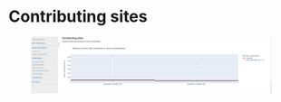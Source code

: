 # Contributing sites



<figure><img src="../../../../.gitbook/assets/iScreen Shoter - 2022-09-06 074326.400.png" alt=""><figcaption></figcaption></figure>

